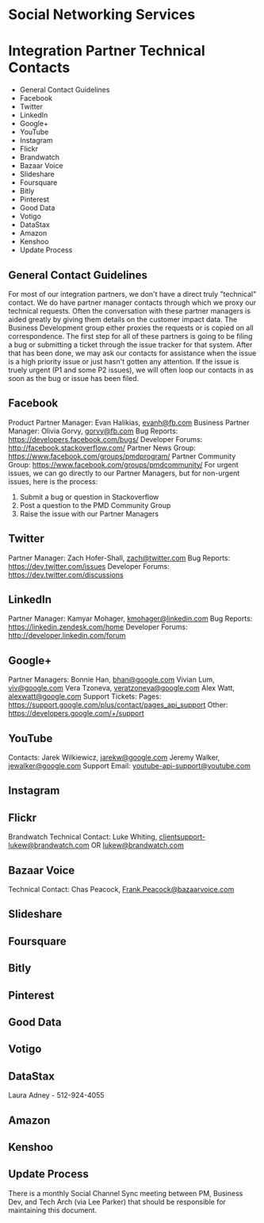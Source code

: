 Social Networking Services
==========================

# Integration Partner Technical Contacts
* General Contact Guidelines
* Facebook
* Twitter
* LinkedIn
* Google+
* YouTube
* Instagram
* Flickr
* Brandwatch
* Bazaar Voice
* Slideshare
* Foursquare
* Bitly
* Pinterest
* Good Data
* Votigo
* DataStax
* Amazon
* Kenshoo
* Update Process

## General Contact Guidelines
For most of our integration partners, we don't have a direct truly "technical" contact. We do have partner manager contacts through which we proxy our technical requests. Often the conversation with these partner managers is aided greatly by giving them details on the customer impact data. The Business Development group either proxies the requests or is copied on all correspondence.
The first step for all of these partners is going to be filing a bug or submitting a ticket through the issue tracker for that system. After that has been done, we may ask our contacts for assistance when the issue is a high priority issue or just hasn't gotten any attention. If the issue is truely urgent (P1 and some P2 issues), we will often loop our contacts in as soon as the bug or issue has been filed.

## Facebook
Product Partner Manager: Evan Halikias, evanh@fb.com
Business Partner Manager: Olivia Gorvy, gorvy@fb.com
Bug Reports: https://developers.facebook.com/bugs/
Developer Forums: http://facebook.stackoverflow.com/
Partner News Group: https://www.facebook.com/groups/pmdprogram/
Partner Community Group: https://www.facebook.com/groups/pmdcommunity/
For urgent issues, we can go directly to our Partner Managers, but for non-urgent issues, here is the process:
1. Submit a bug or question in Stackoverflow
2. Post a question to the PMD Community Group
3. Raise the issue with our Partner Managers

## Twitter
Partner Manager: Zach Hofer-Shall, zach@twitter.com
Bug Reports: https://dev.twitter.com/issues
Developer Forums: https://dev.twitter.com/discussions

## LinkedIn
Partner Manager: Kamyar Mohager, kmohager@linkedin.com
Bug Reports: https://linkedin.zendesk.com/home
Developer Forums: http://developer.linkedin.com/forum

## Google+
Partner Managers:
Bonnie Han, bhan@google.com
Vivian Lum, viv@google.com
Vera Tzoneva, veratzoneva@google.com
Alex Watt, alexwatt@google.com
Support Tickets:
Pages: https://support.google.com/plus/contact/pages_api_support
Other: https://developers.google.com/+/support

## YouTube
Contacts: 
Jarek Wilkiewicz, jarekw@google.com
Jeremy Walker, jewalker@google.com
Support Email: youtube-api-support@youtube.com

## Instagram

## Flickr
Brandwatch
Technical Contact: Luke Whiting, clientsupport-lukew@brandwatch.com OR lukew@brandwatch.com

## Bazaar Voice
Technical Contact: Chas Peacock, Frank.Peacock@bazaarvoice.com

## Slideshare

## Foursquare

## Bitly

## Pinterest

## Good Data

## Votigo

## DataStax
Laura Adney - 512-924-4055

## Amazon

## Kenshoo

## Update Process

There is a monthly Social Channel Sync meeting between PM, Business Dev, and Tech Arch (via Lee Parker) that should be responsible for maintaining this document.